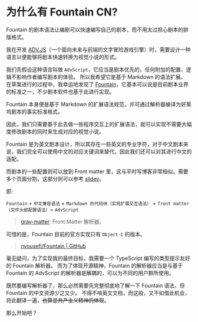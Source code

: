 # 为什么有 Fountain CN?

Fountain 的剧本语法让编剧可以快速编写自己的剧本，而不用太过担心剧本的排版格式。

我在开发 [ADV.JS](https://github.com/YunYouJun/advjs)（一个面向未来与前端的文字冒险游戏引擎）时，需要设计一种语言以便能够将剧本快速转换为视觉小说的形式。

我们先假设这种语言叫做 `AdvScript`，它应当是剧本优先的，任何附加的配置、逻辑不影响作者编写剧本的体验。
所以我希望它是基于 Markdown 的语法扩展。
在草案进行的过程中，我幸运地发现了 [Fountain](https://fountain.io/)，它基本可以说是目前剧本业界的标准之一，不少剧本软件也基于此进行实现。

Fountain 本身便是基于 Markdown 的扩展语法规范，并可通过解析器编译为好莱坞剧本的事实标准格式。

因此，我们只需要基于此去做一些程序交互上的扩展语法，就可以实现不需要大幅度修改剧本的同时来生成对应的视觉小说。

Fountain 是为英文剧本设计，所以其存在一些英文的专业字符，对于中文剧本来说，我们完全可以使用中文的对应关键词来替代，因此我们还可以对其进行中文的适配。

而剧本的一些配置则可以放到 Front matter 里，这与平时写博客非常相似。需要多个页面分割，这部分则可以参考 [slidev](https://github.com/slidevjs/slidev)。

即:

`Fountain` + `中文兼容语法` + `Markdown 的代码块（实现扩展交互语法）` + `front matter（文件头部配置语法）`= `AdvScript`

> [gray-matter](https://github.com/jonschlinkert/gray-matter): Front Matter 解析器。

可惜的是，Fountain 目前的官方实现只有 `Object-C` 的版本。

> [nyousefi/Fountain | GitHub](https://github.com/nyousefi/Fountain)

毫无疑问，为了实现我的最终目标，我需要一个 TypeScript 编写的类型提示友好的 Fountain 解析器。
而为了体现开源精神，Fountain 的解析器应当是与基于 Fountain 的 AdvScript 的解析器是解耦的，可以为不同的用户群所使用。

既然要编写解析器了，那么必然需要先完整彻底地了解一下 Fountain 语法，但 Fountain 的中文资源少之又少。
不得不啃英文文档，而这般，又不如借此机会，将此翻译一遍，~~也算是共产主义精神的体现~~。

那么开始吧？
